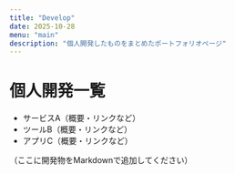 ```yaml
---
title: "Develop"
date: 2025-10-28
menu: "main"
description: "個人開発したものをまとめたポートフォリオページ"
---
```


# 個人開発一覧

- サービスA（概要・リンクなど）
- ツールB（概要・リンクなど）
- アプリC（概要・リンクなど）

（ここに開発物をMarkdownで追加してください）
